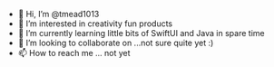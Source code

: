 - 👋 Hi, I’m @tmead1013
- 👀 I’m interested in creativity fun products
- 🌱 I’m currently learning little bits of SwiftUI and Java in spare time
- 💞️ I’m looking to collaborate on ...not sure quite yet :)
- 📫 How to reach me ... not yet

<!---
tmead1013/tmead1013 is a ✨ special ✨ repository because its `README.md` (this file) appears on your GitHub profile.
You can click the Preview link to take a look at your changes.
--->
